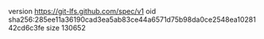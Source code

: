 version https://git-lfs.github.com/spec/v1
oid sha256:285ee11a36190cad3ea5ab83ce44a6571d75b98da0ce2548ea1028142cd6c3fe
size 130652
